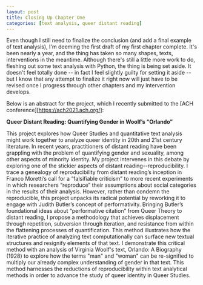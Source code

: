 ```yaml
---
layout: post
title: Closing Up Chapter One
categories: [text analysis, queer distant reading]
--- 
```


Even though I still need to finalize the conclusion (and add a final
example of text analysis), I'm deeming the first draft of my first
chapter complete. It's been nearly a year, and the thing has taken so
many shapes, texts, interventions in the meantime. Although there's
still a little more work to do, fleshing out some text analysis with
Python, the thing is being set aside. It doesn't feel totally done --
in fact I feel slightly guilty for setting it aside -- but I know that
any attempt to finalize it right now will just have to be revised once
I progress through other chapters and my intervention develops.

Below is an abstract for the project, which I recently submitted to
the [ACH conference][https://ach2021.ach.org/]:

**Queer Distant Reading: Quantifying Gender in Woolf’s “Orlando”**

This project explores how Queer Studies and quantitative text analysis
might work together to analyze queer identity in 20th and 21st century
literature. In recent years, practitioners of distant reading have
been grappling with the problem of quantifying gender and sexuality,
among other aspects of minority identity. My project intervenes in
this debate by exploring one of the stickier aspects of distant
reading--reproducibility. I trace a genealogy of reproducibility from
distant reading’s inception in Franco Moretti’s call for a
“falsifiable criticism” to more recent experiments in which
researchers “reproduce” their assumptions about social categories in
the results of their analysis. However, rather than condemn the
reproducible, this project unpacks its radical potential by reworking
it to engage with Judith Butler’s concept of performativity. Bringing
Butler’s foundational ideas about “performative citation” from Queer
Theory to distant reading, I propose a methodology that achieves
displacement through repetition, subversion through iteration, and
resistance from within the flattening processes of
quantification. This method illustrates how the iterative practice of
analyzing text computationally can surface new textual structures and
resignify elements of that text. I demonstrate this critical method
with an analysis of Virginia Woolf's text, Orlando: A Biography (1928)
to explore how the terms "man" and "woman" can be re-signified to
multiply our already complex understanding of gender in that
text. This method harnesses the reductions of reproducibility within
text analytical methods in order to advance the study of queer
identity in Queer Studies.
